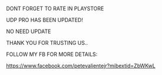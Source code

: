 DONT FORGET TO RATE IN PLAYSTORE


UDP PRO HAS BEEN UPDATED!

NO NEED UPDATE

THANK YOU FOR TRUSTING US..

FOLLOW MY FB FOR MORE DETAILS:

https://www.facebook.com/petevalientejr?mibextid=ZbWKwL

